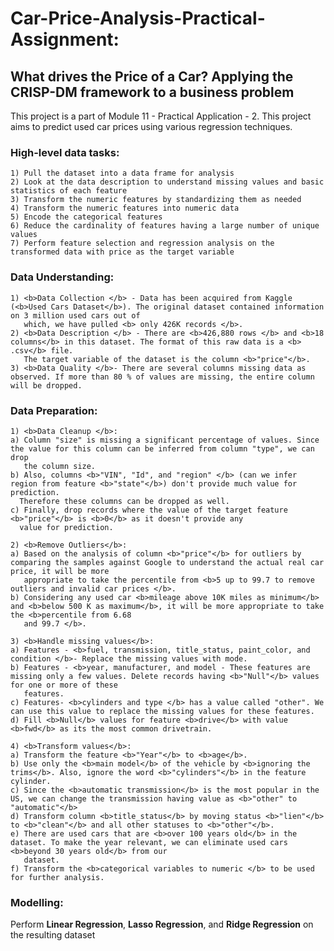 # Car-Price-Analysis-Practical-Assignment:
## What drives the Price of a Car? Applying the CRISP-DM framework to a business problem
This project is a part of Module 11 - Practical Application - 2. This project aims to predict used car prices using various regression techniques.

### High-level data tasks:
    1) Pull the dataset into a data frame for analysis
    2) Look at the data description to understand missing values and basic statistics of each feature
    3) Transform the numeric features by standardizing them as needed
    4) Transform the numeric features into numeric data
    5) Encode the categorical features
    6) Reduce the cardinality of features having a large number of unique values
    7) Perform feature selection and regression analysis on the transformed data with price as the target variable

### Data Understanding:
    1) <b>Data Collection </b> - Data has been acquired from Kaggle (<b>Used Cars Dataset</b>). The original dataset contained information on 3 million used cars out of 
       which, we have pulled <b> only 426K records </b>.
    2) <b>Data Description </b> - There are <b>426,880 rows </b> and <b>18 columns</b> in this dataset. The format of this raw data is a <b> .csv</b> file.
       The target variable of the dataset is the column <b>"price"</b>.
    3) <b>Data Quality </b>- There are several columns missing data as observed. If more than 80 % of values are missing, the entire column will be dropped.

### Data Preparation:
    1) <b>Data Cleanup </b>: 
    a) Column "size" is missing a significant percentage of values. Since the value for this column can be inferred from column "type", we can drop 
       the column size.
    b) Also, columns <b>"VIN", "Id", and "region" </b> (can we infer region from feature <b>"state"</b>) don't provide much value for prediction.
      Therefore these columns can be dropped as well. 
    c) Finally, drop records where the value of the target feature <b>"price"</b> is <b>0</b> as it doesn't provide any
      value for prediction.

    2) <b>Remove Outliers</b>:
    a) Based on the analysis of column <b>"price"</b> for outliers by comparing the samples against Google to understand the actual real car price, it will be more 
       appropriate to take the percentile from <b>5 up to 99.7 to remove outliers and invalid car prices </b>.
    b) Considering any used car <b>mileage above 10K miles as minimum</b> and <b>below 500 K as maximum</b>, it will be more appropriate to take the <b>percentile from 6.68 
       and 99.7 </b>.

    3) <b>Handle missing values</b>:
    a) Features - <b>fuel, transmission, title_status, paint_color, and condition </b>- Replace the missing values with mode.
    b) Features - <b>year, manufacturer, and model - These features are missing only a few values. Delete records having <b>"Null"</b> values for one or more of these 
       features.
    c) Features- <b>cylinders and type </b> has a value called "other". We can use this value to replace the missing values for these features.
    d) Fill <b>Null</b> values for feature <b>drive</b> with value <b>fwd</b> as its the most common drivetrain.

    4) <b>Transform values</b>:
    a) Transform the feature <b>"Year"</b> to <b>age</b>.
    b) Use only the <b>main model</b> of the vehicle by <b>ignoring the trims</b>. Also, ignore the word <b>"cylinders"</b> in the feature cylinder.
    c) Since the <b>automatic transmission</b> is the most popular in the US, we can change the transmission having value as <b>"other" to "automatic"</b>
    d) Transform column <b>title_status</b> by moving status <b>"lien"</b> to <b>"clean"</b> and all other statuses to <b>"other"</b>.
    e) There are used cars that are <b>over 100 years old</b> in the dataset. To make the year relevant, we can eliminate used cars <b>beyond 30 years old</b> from our 
       dataset.
    f) Transform the <b>categorical variables to numeric </b> to be used for further analysis.

### Modelling:
Perform <b>Linear Regression</b>, <b>Lasso Regression</b>, and <b>Ridge Regression</b> on the resulting dataset
